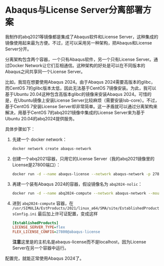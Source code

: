 # Abaqus与License Server分离部署方案

我制作的abq2021等镜像都是集成了Abaqus软件和License Server，这种集成的镜像使用起来最为方便。不过，还可以采用另一种架构，把Abaqus和License Server分开。

分离架构包含两个容器，一个只有Abaqus软件，另一个只有License Server。通过Docker Network让它们互相通信。这种架构的好处是可以在不同版本的Abaqus之间共享同一个License Server。

比如，我现在想要使用Abaqus 2024。由于Abaqus 2024需要高版本的glibc，而CentOS 7的glibc版本太低，因此无法基于CentOS 7镜像安装。为此，我可以基于Ubuntu 20.04这种包含高版本glibc的镜像来安装Abaqus 2024。可惜的是，在Ubuntu镜像上安装License Server比较麻烦（需要安装lsb-core）。不过，基于CentOS 7安装License Server却非常简单。这一矛盾就可以通过分离架构来解决，用基于CentOS 7的abq2021镜像中集成的License Server来为基于Ubuntu 20.04的abq2024提供服务。

具体步骤如下：

1. 先建一个 docker network：

   ```bash
   docker network create abaqus-network
   ```

2. 创建一个abq2021容器，只用它的License Server（我的abq2021镜像里的License是27800端口）：

   ```bash
   docker run -d --name abaqus-license --network abaqus-network -p 27800:27800 abq2021
   ```

3. 再建一个装有Abaqus 2024的容器，假设镜像名为 `abq2024-nolic`：

   ```bash
   docker run -d --name abq2024-compute --network abaqus-network --mount type=bind,source=/home,target=/home abq2024-nolic
   ```

4. 进到 `abq2024-compute` 容器，在 `/usr/SIMULIA/EstProducts/2021/linux_a64/SMA/site/EstablishedProductsConfig.ini` 最后加上许可证配置，变成这样

    ```ini
    [EstablishedProducts]
    LICENSE_SERVER_TYPE=flex
    FLEX_LICENSE_CONFIG=27800@abaqus-license
    ```

   **注意**这里是的主机名是abaqus-license而不是localhost，因为License Server在另一个容器中运行。

配置完，就能正常使用Abaqus 2024了。
